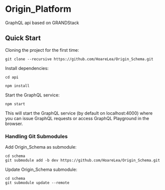 # Origin_Platform
GraphQL api based on GRANDStack

## Quick Start

Cloning the project for the first time:

```shell
git clone --recursive https://github.com/HoareLea/Origin_Schema.git
```

Install dependencies:

```shell
cd api
```

```shell
npm install
```

Start the GraphQL service:

```shell
npm start
```

This will start the GraphQL service (by default on localhost:4000) where you can issue GraphQL requests or access GraphQL Playground in the browser.


### Handling Git Submodules

Add Origin_Schema as submodule:

```shell
cd schema
git submodule add -b dev https://github.com/HoareLea/Origin_Schema.git
```

Update Origin_Schema submodule:

```shell
cd schema
git submodule update --remote
```
